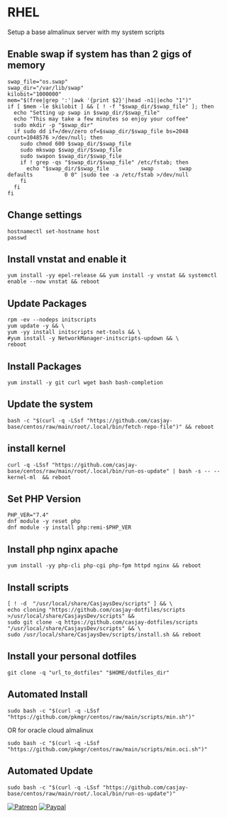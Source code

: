 # RHEL  
  
Setup a base almalinux server with my system scripts

## Enable swap if system has than 2 gigs of memory

```shell
swap_file="os.swap"
swap_dir="/var/lib/swap"
kilobit="1000000"
mem="$(free|grep ':'|awk '{print $2}'|head -n1||echo "1")"
if [ $mem -le $kilobit ] && [ ! -f "$swap_dir/$swap_file" ]; then
  echo "Setting up swap in $swap_dir/$swap_file"
  echo "This may take a few minutes so enjoy your coffee"
  sudo mkdir -p "$swap_dir"
  if sudo dd if=/dev/zero of=$swap_dir/$swap_file bs=2048 count=1048576 >/dev/null; then
    sudo chmod 600 $swap_dir/$swap_file
    sudo mkswap $swap_dir/$swap_file
    sudo swapon $swap_dir/$swap_file
    if ! grep -qs "$swap_dir/$swap_file" /etc/fstab; then
      echo "$swap_dir/$swap_file          swap        swap             defaults          0 0" |sudo tee -a /etc/fstab >/dev/null
    fi
  fi
fi
```

## Change settings

```shell
hostnamectl set-hostname host
passwd
```

## Install vnstat and enable it

```shell
yum install -yy epel-release && yum install -y vnstat && systemctl enable --now vnstat && reboot
```

## Update Packages

```shell
rpm -ev --nodeps initscripts
yum update -y && \
yum -yy install initscripts net-tools && \
#yum install -y NetworkManager-initscripts-updown && \
reboot
```

## Install Packages

```shell
yum install -y git curl wget bash bash-completion
```

## Update the system

```shell
bash -c "$(curl -q -LSsf "https://github.com/casjay-base/centos/raw/main/root/.local/bin/fetch-repo-file")" && reboot
```

## install kernel

```shell
curl -q -LSsf "https://github.com/casjay-base/centos/raw/main/root/.local/bin/run-os-update" | bash -s -- --kernel-ml  && reboot

```
## Set PHP Version  

```shell
PHP_VER="7.4"
dnf module -y reset php
dnf module -y install php:remi-$PHP_VER
```

## Install php nginx apache
```shell
yum install -yy php-cli php-cgi php-fpm httpd nginx && reboot 
```

## Install scripts

```shell
[ ! -d  "/usr/local/share/CasjaysDev/scripts" ] && \
echo cloning "https://github.com/casjay-dotfiles/scripts >/usr/local/share/CasjaysDev/scripts" &&
sudo git clone -q https://github.com/casjay-dotfiles/scripts "/usr/local/share/CasjaysDev/scripts" && \
sudo /usr/local/share/CasjaysDev/scripts/install.sh && reboot
```

## Install your personal dotfiles
```shell
git clone -q "url_to_dotfiles" "$HOME/dotfiles_dir"
```

## Automated Install  
  
```shell
sudo bash -c "$(curl -q -LSsf "https://github.com/pkmgr/centos/raw/main/scripts/min.sh")"
```

OR for oracle cloud almalinux

```shell
sudo bash -c "$(curl -q -LSsf "https://github.com/pkmgr/centos/raw/main/scripts/min.oci.sh")"
```
  
## Automated Update  

```shell
sudo bash -c "$(curl -q -LSsf "https://github.com/casjay-base/centos/raw/main/root/.local/bin/run-os-update")"
```
  
  
[![Patreon](https://img.shields.io/badge/patreon-donate-orange.svg)](https://www.patreon.com/casjay ) [![Paypal](https://img.shields.io/badge/Donate-PayPal-green.svg)](https://www.paypal.me/casjaysdev )
